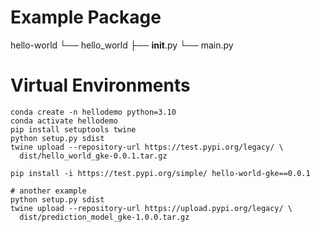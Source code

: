 # Example Package

hello-world
└── hello_world
    ├── __init__.py
    └── main.py

# Virtual Environments

```
conda create -n hellodemo python=3.10
conda activate hellodemo
pip install setuptools twine
python setup.py sdist
twine upload --repository-url https://test.pypi.org/legacy/ \
  dist/hello_world_gke-0.0.1.tar.gz

pip install -i https://test.pypi.org/simple/ hello-world-gke==0.0.1

# another example
python setup.py sdist
twine upload --repository-url https://upload.pypi.org/legacy/ \
  dist/prediction_model_gke-1.0.0.tar.gz
```